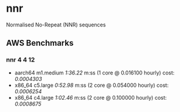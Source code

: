 # nnr
Normalised No-Repeat (NNR) sequences


## AWS Benchmarks

### nnr 4 4 12

- aarch64 m1.medium *1:36.22* m:ss (1 core @ 0.016100 hourly) cost: _0.0004303_
- x86_64 c5.large *0:52.98* m:ss (2 core @ 0.054000 hourly) cost: _0.0006254_
- x86_64 c4.large *1:02.46* m:ss (2 core @ 0.100000 hourly) cost: _0.0008675_


